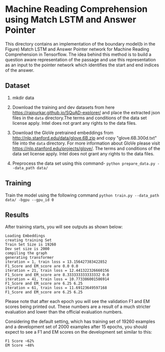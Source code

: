 
# Machine Reading Comprehension using Match LSTM and Answer Pointer

This directory contains an implementation of the boundary model(b in the Figure) Match LSTM and Answer Pointer network for Machine Reading Comprehension in Tensorflow. The idea behind this method is to build a question aware representation of the passage and use this representation as an input to the pointer network which identifies the start and end indices of the answer.

## Dataset
1. mkdir data

2. Download the training and dev datasets  from here
https://rajpurkar.github.io/SQuAD-explorer/ and place the extracted json files in the `data` directory.The terms and conditions of the data set license apply. Intel does not grant any rights to the data files.

3. Download the GloVe pretrained embeddings from  http://nlp.stanford.edu/data/glove.6B.zip and copy "glove.6B.300d.txt" file into the  `data` directory.
For more information about GloVe please visit https://nlp.stanford.edu/projects/glove/. The terms and conditions of the data set license apply. Intel does not grant any rights to the data files.

4. Preprocess the data set using this command- `python prepare_data.py --data_path data/`

## Training
Train the model using the following command
 `python train.py --data_path data/ -bgpu --gpu_id 0`

## Results
After training starts, you will see outputs as shown below:
```
Loading Embeddings
creating training Set
Train Set Size is 19260
Dev set size is 2000
compiling the graph
generating transformer
iteration = 1, train loss = 13.156427383422852
F1_Score and EM_score are 0.0 0.0
iteration = 21, train loss = 12.441322326660156
F1_Score and EM_score are 8.333333333333332 0.0
iteration = 41, train loss = 10.773386001586914
F1_Score and EM_score are 6.25 6.25
iteration = 61, train loss = 11.69123649597168
F1_Score and EM_score are 6.25 6.25
```
Please note that after each epoch you will see the validation F1 and EM scores being printed out. These numbers are a result of a much stricter evaluation and lower than the official evaluation numbers.

Considering the default setting, which has training set of 19260 examples and a development set of 2000 examples
after 15 epochs, you should expect to see a F1 and EM scores on the development set similar to this:

```
F1 Score ~62%
EM Score ~48%
```
